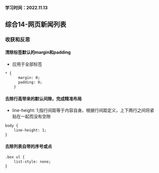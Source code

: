 **学习时间：2022.11.13**
## 综合14-网页新闻列表
### 收获和反思
#### 清除标签默认的margin和padding
* 应用于全部标签
```html
* {
      margin: 0;
      padding: 0; 
    }
```
#### 去除行高带来的默认间隙，完成精准布局
* line-height: 1;指行间距等于内容自身。根据行间距定义，上下两行之间将紧贴在一起而没有空隙
```html
body {
    line-height: 1;
}
```
#### 去除列表自带的序号或点
```html
.box ul {
    list-style: none;
}
```